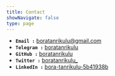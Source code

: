 ```yaml
---
title: Contact
showNavigate: false
type: page
---
```



- **`Email :`** [boratanrikulu@gmail.com](mailto:boratanrikulu@gmail.com)  
- **`Telegram :`** [boratanrikulu](https://t.me/boratanrikulu)  
- **`GitHub :`** [boratanrikulu](https://github.com/boratanrikulu)  
- **`Twitter :`** [boratanrikulu_](https://twitter.com/boratanrikulu_)  
- **`LinkedIn :`** [bora-tanrikulu-5b41938b](https://www.linkedin.com/in/bora-tanrikulu/)

